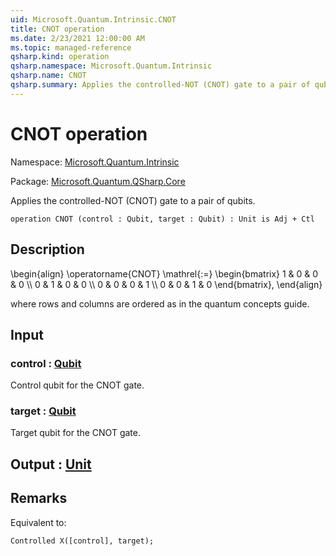 ```yaml
---
uid: Microsoft.Quantum.Intrinsic.CNOT
title: CNOT operation
ms.date: 2/23/2021 12:00:00 AM
ms.topic: managed-reference
qsharp.kind: operation
qsharp.namespace: Microsoft.Quantum.Intrinsic
qsharp.name: CNOT
qsharp.summary: Applies the controlled-NOT (CNOT) gate to a pair of qubits.
---
```


# CNOT operation

Namespace: [Microsoft.Quantum.Intrinsic](xref:Microsoft.Quantum.Intrinsic)

Package: [Microsoft.Quantum.QSharp.Core](https://nuget.org/packages/Microsoft.Quantum.QSharp.Core)


Applies the controlled-NOT (CNOT) gate to a pair of qubits.

```qsharp
operation CNOT (control : Qubit, target : Qubit) : Unit is Adj + Ctl
```


## Description

\begin{align}\operatorname{CNOT} \mathrel{:=}\begin{bmatrix}1 & 0 & 0 & 0 \\\\0 & 1 & 0 & 0 \\\\0 & 0 & 0 & 1 \\\\0 & 0 & 1 & 0\end{bmatrix},\end{align}where rows and columns are ordered as in the quantum concepts guide.

## Input

### control : [Qubit](xref:microsoft.quantum.lang-ref.qubit)

Control qubit for the CNOT gate.


### target : [Qubit](xref:microsoft.quantum.lang-ref.qubit)

Target qubit for the CNOT gate.



## Output : [Unit](xref:microsoft.quantum.lang-ref.unit)



## Remarks

Equivalent to:```qsharpControlled X([control], target);```